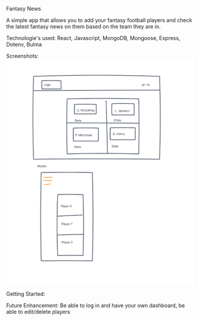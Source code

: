 
Fantasy News

A simple app that allows you to add your fantasy football players and check the latest fantasy news on them based on the team they are in. 

Technologie's used: React, Javascript, MongoDB, Mongoose, Express, Dotenv, Bulma

Screenshots: ![](public/wireframes.png)

Getting Started:

Future Enhancement: Be able to log in and have your own dashboard, be able to edit/delete players